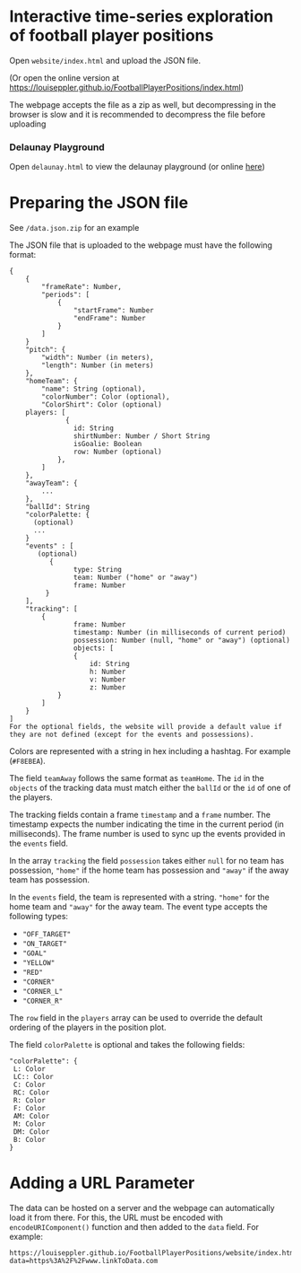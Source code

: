 # Interactive time-series exploration of football player positions

Open `website/index.html` and upload the JSON file.

(Or open the online version at https://louiseppler.github.io/FootballPlayerPositions/index.html)

The webpage accepts the file as a zip as well, but decompressing in the browser is slow and it is recommended to decompress the file before uploading

### Delaunay Playground

Open `delaunay.html` to view the delaunay playground (or online [here](https://louiseppler.github.io/FootballPlayerPositions/website/delaunay.html))

# Preparing the JSON file

See `/data.json.zip` for an example

The JSON file that is uploaded to the webpage must have the following format:

```
{
    {
        "frameRate": Number,
        "periods": [
            {
                "startFrame": Number
                "endFrame": Number
            }
        ]
    }
    "pitch": {
        "width": Number (in meters),
        "length": Number (in meters)
    },
    "homeTeam": {
        "name": String (optional),
        "colorNumber": Color (optional),
        "ColorShirt": Color (optional)
    players: [
              {
                id: String
                shirtNumber: Number / Short String
                isGoalie: Boolean
                row: Number (optional)
            },
        ]
    },
    "awayTeam": {
        ...
    },
    "ballId": String
    "colorPalette: {
      (optional)
      ...
    }
    "events" : [
       (optional)
          {
                type: String
                team: Number ("home" or "away")
                frame: Number
         }
    ],
    "tracking": [
        {
                frame: Number
                timestamp: Number (in milliseconds of current period)
                possession: Number (null, "home" or "away") (optional)
                objects: [
                {
                    id: String
                    h: Number
                    v: Number
                    z: Number
            }
        ]
    }
]
For the optional fields, the website will provide a default value if they are not defined (except for the events and possessions).

```
Colors are represented with a string in hex including a hashtag. For example (`#F8EBEA`).

The field `teamAway` follows the same format as `teamHome`. The `id` in the `objects` of the tracking data must match either the `ballId` or the `id` of one of the players.


The tracking fields contain a frame `timestamp` and a `frame` number. The timestamp expects the number indicating the time in the current period (in milliseconds). The frame number is used to sync up the events provided in the `events` field.

In the array `tracking` the field `possession` takes either `null` for no team has possession, `"home"` if the home team has possession and `"away"` if the away team has possession.

In the `events` field, the team is represented with a string. `"home"` for the home team and `"away"` for the away team. The event type accepts the following types:
- `"OFF_TARGET"`
- `"ON_TARGET"`
- `"GOAL"`
- `"YELLOW"`
- `"RED"`
- `"CORNER"`
- `"CORNER_L"`
- `"CORNER_R"`

The `row` field in the `players` array can be used to override the default ordering of the players in the position plot.

The field `colorPalette` is optional and takes the following fields:

```
"colorPalette": {
 L: Color
 LC:: Color
 C: Color
 RC: Color
 R: Color
 F: Color
 AM: Color
 M: Color
 DM: Color
 B: Color
}
```

# Adding a URL Parameter

The data can be hosted on a server and the webpage can automatically load it from there. For this, the URL must be encoded with `encodeURIComponent()` function and then added to the `data` field. For example:
```
https://louiseppler.github.io/FootballPlayerPositions/website/index.html?data=https%3A%2F%2Fwww.linkToData.com 
```

